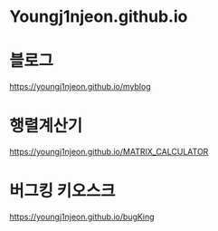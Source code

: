 # Youngj1njeon.github.io

# 블로그
https://youngj1njeon.github.io/myblog

# 행렬계산기
https://youngj1njeon.github.io/MATRIX_CALCULATOR

# 버그킹 키오스크
https://youngj1njeon.github.io/bugKing
